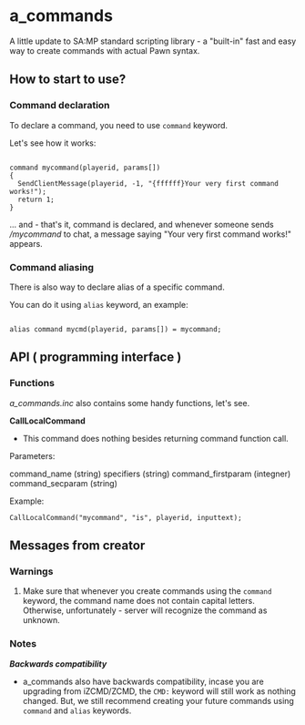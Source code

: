 # a_commands
A little update to SA:MP standard scripting library - a "built-in" fast  and easy way to create commands with actual Pawn syntax.

## How to start to use?

### Command declaration

To declare a command, you need to use ``command`` keyword.

Let's see how it works:

```pawn

command mycommand(playerid, params[])
{
  SendClientMessage(playerid, -1, "{ffffff}Your very first command works!");
  return 1;
}

```

... and - that's it, command is declared, and whenever someone sends */mycommand* to chat, a message saying "Your very first command works!" appears.

### Command aliasing

There is also way to declare alias of a specific command.

You can do it using ``alias`` keyword, an example:

```pawn

alias command mycmd(playerid, params[]) = mycommand;

```

## API ( programming interface )

### Functions

*a_commands.inc* also contains some handy functions, let's see.

**CallLocalCommand**

- This command does nothing besides returning command function call.

Parameters:

  command_name (string)
  specifiers (string)
  command_firstparam (integner)
  command_secparam (string)
  
Example:

```pawn
CallLocalCommand("mycommand", "is", playerid, inputtext);
```

## Messages from creator

### Warnings

1. Make sure that whenever you create commands using the ``command`` keyword, the command name does not contain capital letters. Otherwise, unfortunately - server will recognize the command as unknown.

### Notes

***Backwards compatibility***
- a_commands also have backwards compatibility, incase you are upgrading from iZCMD/ZCMD, the ``CMD:`` keyword will still work as nothing changed. But, we still recommend creating your future commands using ``command`` and ``alias`` keywords.
